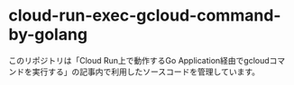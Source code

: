 # cloud-run-exec-gcloud-command-by-golang

このリポジトリは「Cloud Run上で動作するGo Application経由でgcloudコマンドを実行する」の記事内で利用したソースコードを管理しています。
